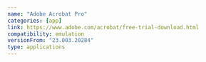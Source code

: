```yaml
---
name: "Adobe Acrobat Pro"
categories: [app]
link: https://www.adobe.com/acrobat/free-trial-download.html
compatibility: emulation
versionFrom: "23.003.20284"
type: applications
---
```


